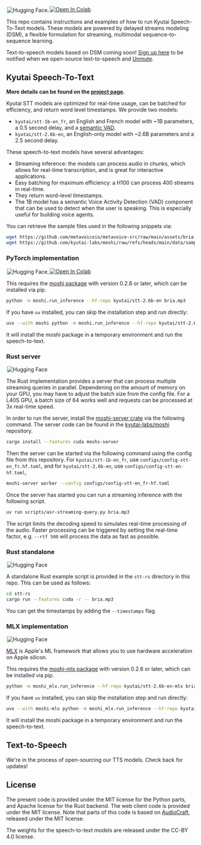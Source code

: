 <a href="https://huggingface.co/collections/kyutai/speech-to-text-685403682cf8a23ab9466886" target="_blank" style="margin: 2px;">
    <img alt="Hugging Face" src="https://img.shields.io/badge/%F0%9F%A4%97%20Hugging%20Face-KyutaiSTT-blue" style="display: inline-block; vertical-align: middle;"/>
</a>
<a target="_blank" href="https://colab.research.google.com/drive/1mc0Q-FoHxU2pEvId8rTdS4q1r1zorJhS?usp=sharing">
  <img src="https://colab.research.google.com/assets/colab-badge.svg" alt="Open In Colab"/>
</a>


This repo contains instructions and examples of how to run Kyutai Speech-To-Text models.
These models are powered by delayed streams modeling (DSM),
a flexible formulation for streaming, multimodal sequence-to-sequence learning.

Text-to-speech models based on DSM coming soon!
[Sign up here](https://docs.google.com/forms/d/15sB4zyfuwyXTii4OM74hFGkk4DlDNynJ9xywnaEzE4I/edit)
to be notified when we open-source text-to-speech and [Unmute](https://unmute.sh).

## Kyutai Speech-To-Text

**More details can be found on the [project page](https://kyutai.org/next/stt).**

Kyutai STT models are optimized for real-time usage, can be batched for efficiency, and return word level timestamps.
We provide two models:
- `kyutai/stt-1b-en_fr`, an English and French model with ~1B parameters, a 0.5 second delay, and a [semantic VAD](https://kyutai.org/next/stt#semantic-vad).
- `kyutai/stt-2.6b-en`, an English-only model with ~2.6B parameters and a 2.5 second delay.

These speech-to-text models have several advantages:
- Streaming inference: the models can process audio in chunks, which allows
  for real-time transcription, and is great for interactive applications.
- Easy batching for maximum efficiency: a H100 can process 400 streams in
  real-time.
- They return word-level timestamps.
- The 1B model has a semantic Voice Activity Detection (VAD) component that
  can be used to detect when the user is speaking. This is especially useful
  for building voice agents.

You can retrieve the sample files used in the following snippets via:
```bash
wget https://github.com/metavoiceio/metavoice-src/raw/main/assets/bria.mp3
wget https://github.com/kyutai-labs/moshi/raw/refs/heads/main/data/sample_fr_hibiki_crepes.mp3
```

### PyTorch implementation
<a href="https://huggingface.co/kyutai/stt-2.6b-en" target="_blank" style="margin: 2px;">
    <img alt="Hugging Face" src="https://img.shields.io/badge/%F0%9F%A4%97%20Hugging%20Face-Model-blue" style="display: inline-block; vertical-align: middle;"/>
</a>
<a target="_blank" href="https://colab.research.google.com/drive/1mc0Q-FoHxU2pEvId8rTdS4q1r1zorJhS?usp=sharing">
  <img src="https://colab.research.google.com/assets/colab-badge.svg" alt="Open In Colab"/>
</a>

This requires the [moshi package](https://pypi.org/project/moshi/)
with version 0.2.6 or later, which can be installed via pip.

```bash
python -m moshi.run_inference --hf-repo kyutai/stt-2.6b-en bria.mp3
```

If you have `uv` installed, you can skip the installation step and run directly:
```bash
uvx --with moshi python -m moshi.run_inference --hf-repo kyutai/stt-2.6b-en bria.mp3
```
It will install the moshi package in a temporary environment and run the speech-to-text.

### Rust server
<a href="https://huggingface.co/kyutai/stt-2.6b-en-candle" target="_blank" style="margin: 2px;">
    <img alt="Hugging Face" src="https://img.shields.io/badge/%F0%9F%A4%97%20Hugging%20Face-Model-blue" style="display: inline-block; vertical-align: middle;"/>
</a>

The Rust implementation provides a server that can process multiple streaming
queries in parallel. Dependening on the amount of memory on your GPU, you may
have to adjust the batch size from the config file. For a L40S GPU, a batch size
of 64 works well and requests can be processed at 3x real-time speed.

In order to run the server, install the [moshi-server
crate](https://crates.io/crates/moshi-server) via the following command. The
server code can be found in the
[kyutai-labs/moshi](https://github.com/kyutai-labs/moshi/tree/main/rust/moshi-server)
repository.
```bash
cargo install --features cuda moshi-server
```

Then the server can be started via the following command using the config file
from this repository.
For `kyutai/stt-1b-en_fr`, use `configs/config-stt-en_fr.hf.toml`,
and for `kyutai/stt-2.6b-en`, use `configs/config-stt-en-hf.toml`,

```bash
moshi-server worker --config configs/config-stt-en_fr-hf.toml
```

Once the server has started you can run a streaming inference with the following
script.
```bash
uv run scripts/asr-streaming-query.py bria.mp3
```

The script limits the decoding speed to simulates real-time processing of the audio. 
Faster processing can be triggered by setting 
the real-time factor, e.g. `--rtf 500` will process
the data as fast as possible.

### Rust standalone
<a href="https://huggingface.co/kyutai/stt-2.6b-en-candle" target="_blank" style="margin: 2px;">
    <img alt="Hugging Face" src="https://img.shields.io/badge/%F0%9F%A4%97%20Hugging%20Face-Model-blue" style="display: inline-block; vertical-align: middle;"/>
</a>

A standalone Rust example script is provided in the `stt-rs` directory in this repo.
This can be used as follows:
```bash
cd stt-rs
cargo run --features cuda -r -- bria.mp3
```
You can get the timestamps by adding the `--timestamps` flag.

### MLX implementation
<a href="https://huggingface.co/kyutai/stt-2.6b-en-mlx" target="_blank" style="margin: 2px;">
    <img alt="Hugging Face" src="https://img.shields.io/badge/%F0%9F%A4%97%20Hugging%20Face-Model-blue" style="display: inline-block; vertical-align: middle;"/>
</a>

[MLX](https://ml-explore.github.io/mlx/build/html/index.html) is Apple's ML framework that allows you to use
hardware acceleration on Apple silicon.

This requires the [moshi-mlx package](https://pypi.org/project/moshi-mlx/)
with version 0.2.6 or later, which can be installed via pip.

```bash
python -m moshi_mlx.run_inference --hf-repo kyutai/stt-2.6b-en-mlx bria.mp3 --temp 0
```

If you have `uv` installed, you can skip the installation step and run directly:
```bash
uvx --with moshi-mlx python -m moshi_mlx.run_inference --hf-repo kyutai/stt-2.6b-en-mlx bria.mp3 --temp 0
```
It will install the moshi package in a temporary environment and run the speech-to-text.

## Text-to-Speech

We're in the process of open-sourcing our TTS models. Check back for updates!

## License

The present code is provided under the MIT license for the Python parts, and Apache license for the Rust backend.
The web client code is provided under the MIT license.
Note that parts of this code is based on [AudioCraft](https://github.com/facebookresearch/audiocraft), released under
the MIT license.

The weights for the speech-to-text models are released under the CC-BY 4.0 license.
